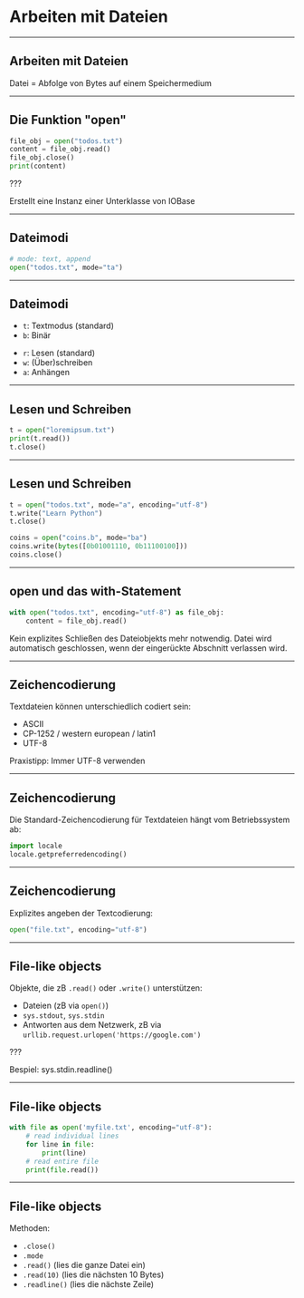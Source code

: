 # Arbeiten mit Dateien

---

## Arbeiten mit Dateien

Datei = Abfolge von Bytes auf einem Speichermedium

---

## Die Funktion "open"

```py
file_obj = open("todos.txt")
content = file_obj.read()
file_obj.close()
print(content)
```

???

Erstellt eine Instanz einer Unterklasse von IOBase

---

## Dateimodi

```py
# mode: text, append
open("todos.txt", mode="ta")
```

---

## Dateimodi

- `t`: Textmodus (standard)
- `b`: Binär

* `r`: Lesen (standard)
* `w`: (Über)schreiben
* `a`: Anhängen

---

## Lesen und Schreiben

```py
t = open("loremipsum.txt")
print(t.read())
t.close()
```

---

## Lesen und Schreiben

```py
t = open("todos.txt", mode="a", encoding="utf-8")
t.write("Learn Python")
t.close()
```

```py
coins = open("coins.b", mode="ba")
coins.write(bytes([0b01001110, 0b11100100]))
coins.close()
```

---

## open und das with-Statement

```py
with open("todos.txt", encoding="utf-8") as file_obj:
    content = file_obj.read()
```

Kein explizites Schließen des Dateiobjekts mehr notwendig. Datei wird automatisch geschlossen, wenn der eingerückte Abschnitt verlassen wird.

---

## Zeichencodierung

Textdateien können unterschiedlich codiert sein:

- ASCII
- CP-1252 / western european / latin1
- UTF-8

Praxistipp: Immer UTF-8 verwenden

---

## Zeichencodierung

Die Standard-Zeichencodierung für Textdateien hängt vom Betriebssystem ab:

```py
import locale
locale.getpreferredencoding()
```

---

## Zeichencodierung

Explizites angeben der Textcodierung:

```py
open("file.txt", encoding="utf-8")
```

---

## File-like objects

Objekte, die zB `.read()` oder `.write()` unterstützen:

- Dateien (zB via `open()`)
- `sys.stdout`, `sys.stdin`
- Antworten aus dem Netzwerk, zB via `urllib.request.urlopen('https://google.com')`

???

Bespiel: sys.stdin.readline()

---

## File-like objects

```py
with file as open('myfile.txt', encoding="utf-8"):
    # read individual lines
    for line in file:
        print(line)
    # read entire file
    print(file.read())
```

---

## File-like objects

Methoden:

- `.close()`
- `.mode`
- `.read()` (lies die ganze Datei ein)
- `.read(10)` (lies die nächsten 10 Bytes)
- `.readline()` (lies die nächste Zeile)

